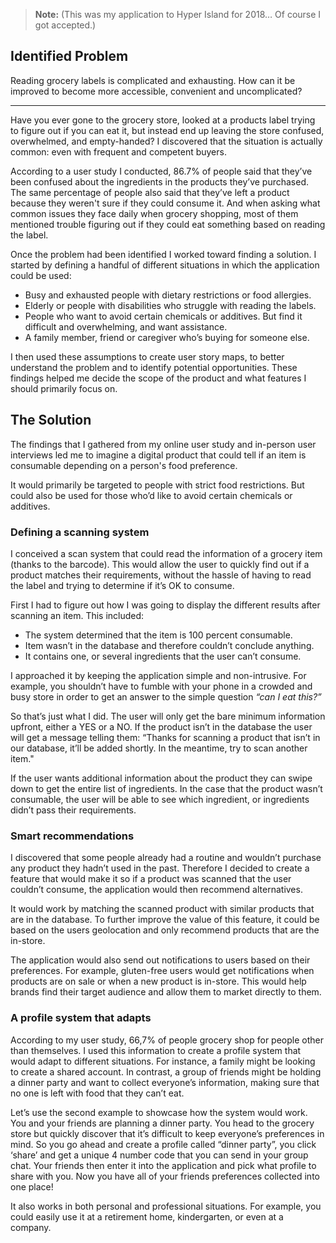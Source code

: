 
> **Note:** (This was my application to Hyper Island for 2018… Of course I got accepted.)

## Identified Problem
Reading grocery labels is complicated and exhausting. How can it be improved to become more accessible, convenient and uncomplicated?  

---

Have you ever gone to the grocery store, looked at a products label trying to figure out if you can eat it, but instead end up leaving the store confused, overwhelmed, and empty-handed? I discovered that the situation is actually common: even with frequent and competent buyers.

According to a user study I conducted, 86.7% of people said that they’ve been confused about the ingredients in the products they’ve purchased. The same percentage of people also said that they’ve left a product because they weren't sure if they could consume it. And when asking what common issues they face daily when grocery shopping, most of them mentioned trouble figuring out if they could eat something based on reading the label.

Once the problem had been identified I worked toward finding a solution. I started by defining a handful of different situations in which the application could be used:

- Busy and exhausted people with dietary restrictions or food allergies.
- Elderly or people with disabilities who struggle with reading the labels.
- People who want to avoid certain chemicals or additives. But find it difficult and overwhelming, and want assistance.
- A family member, friend or caregiver who’s buying for someone else.

I then used these assumptions to create user story maps, to better understand the problem and to identify potential opportunities. These findings helped me decide the scope of the product and what features I should primarily focus on.

## The Solution
The findings that I gathered from my online user study and in-person user interviews led me to imagine a digital product that could tell if an item is consumable depending on a person's food preference.

It would primarily be targeted to people with strict food restrictions. But could also be used for those who’d like to avoid certain chemicals or additives.

### Defining a scanning system
I conceived a scan system that could read the information of a grocery item (thanks to the barcode). This would allow the user to quickly find out if a product matches their requirements, without the hassle of having to read the label and trying to determine if it’s OK to consume.

First I had to figure out how I was going to display the different results after scanning an item. This included:

- The system determined that the item is 100 percent consumable.
- Item wasn’t in the database and therefore couldn’t conclude anything.
- It contains one, or several ingredients that the user can’t consume.

I approached it by keeping the application simple and non-intrusive. For example, you shouldn’t have to fumble with your phone in a crowded and busy store in order to get an answer to the simple question _“can I eat this?”_

So that’s just what I did. The user will only get the bare minimum information upfront, either a YES or a NO. If the product isn’t in the database the user will get a message telling them: “Thanks for scanning a product that isn’t in our database, it’ll be added shortly. In the meantime, try to scan another item."

If the user wants additional information about the product they can swipe down to get the entire list of ingredients. In the case that the product wasn’t consumable, the user will be able to see which ingredient, or ingredients didn’t pass their requirements.

### Smart recommendations
I discovered that some people already had a routine and wouldn’t purchase any product they hadn’t used in the past. Therefore I decided to create a feature that would make it so if a product was scanned that the user couldn’t consume, the application would then recommend alternatives.

It would work by matching the scanned product with similar products that are in the database.  To further improve the value of this feature, it could be based on the users geolocation and only recommend products that are the in-store.

The application would also send out notifications to users based on their preferences. For example, gluten-free users would get notifications when products are on sale or when a new product is in-store. This would help brands find their target audience and allow them to market directly to them.

### A profile system that adapts
According to my user study, 66,7% of people grocery shop for people other than themselves. I used this information to create a profile system that would adapt to different situations. For instance, a family might be looking to create a shared account. In contrast, a group of friends might be holding a dinner party and want to collect everyone’s information, making sure that no one is left with food that they can’t eat.

Let’s use the second example to showcase how the system would work. You and your friends are planning a dinner party. You head to the grocery store but quickly discover that it’s difficult to keep everyone’s preferences in mind. So you go ahead and create a profile called “dinner party”, you click ‘share’ and get a unique 4 number code that you can send in your group chat. Your friends then enter it into the application and pick what profile to share with you. Now you have all of your friends preferences collected into one place!

It also works in both personal and professional situations. For example, you could easily use it at a retirement home, kindergarten, or even at a company.
